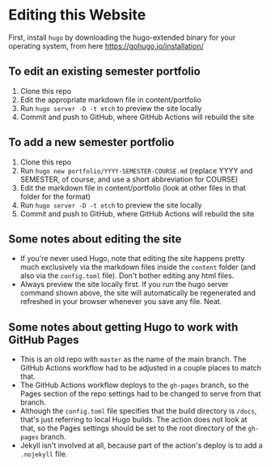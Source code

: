 # Editing this Website

First, install `hugo` by downloading the hugo-extended binary for your operating system, from here <https://gohugo.io/installation/>

## To edit an existing semester portfolio

1. Clone this repo
2. Edit the appropriate markdown file in content/portfolio
3. Run `hugo server -D -t etch` to preview the site locally
4. Commit and push to GitHub, where GitHub Actions will rebuild the site

## To add a new semester portfolio

1. Clone this repo
2. Run `hugo new portfolio/YYYY-SEMESTER-COURSE.md` (replace YYYY and SEMESTER, of course, and use a short abbreviation for COURSE)
3. Edit the markdown file in content/portfolio (look at other files in that folder for the format)
4. Run `hugo server -D -t etch` to preview the site locally
5. Commit and push to GitHub, where GitHub Actions will rebuild the site

## Some notes about editing the site

* If you're never used Hugo, note that editing the site happens pretty much exclusively via the markdown files inside the `content` folder (and also via the `config.toml` file). Don't bother editing any html files.
* Always preview the site locally first. If you run the hugo server command shown above, the site will automatically be regenerated and refreshed in your browser whenever you save any file. Neat.

## Some notes about getting Hugo to work with GitHub Pages

* This is an old repo with `master` as the name of the main branch. The GitHub Actions workflow had to be adjusted in a couple places to match that. 
* The GitHub Actions workflow deploys to the `gh-pages` branch, so the Pages section of the repo settings had to be changed to serve from that branch.
* Although the `config.toml` file specifies that the build directory is `/docs`, that's just referring to local Hugo builds. The action does not look at that, so the Pages settings should be set to the root directory of the `gh-pages` branch. 
* Jekyll isn't involved at all, because part of the action's deploy is to add a `.nojekyll` file.
